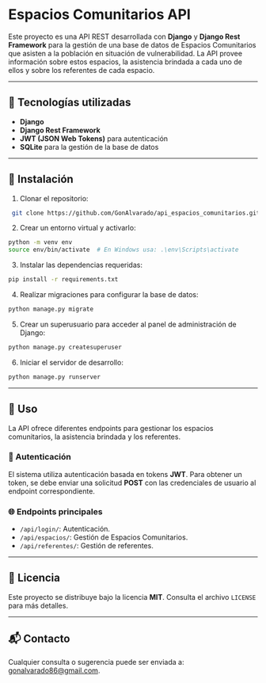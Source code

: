 # Espacios Comunitarios API

Este proyecto es una API REST desarrollada con **Django** y **Django Rest Framework** para la gestión de una base de datos de Espacios Comunitarios que asisten a la población en situación de vulnerabilidad. La API provee información sobre estos espacios, la asistencia brindada a cada uno de ellos y sobre los referentes de cada espacio.

---

## 🚀 Tecnologías utilizadas
- **Django**
- **Django Rest Framework**
- **JWT (JSON Web Tokens)** para autenticación
- **SQLite** para la gestión de la base de datos

---

## 📌 Instalación
1. Clonar el repositorio:
```bash
 git clone https://github.com/GonAlvarado/api_espacios_comunitarios.git
```
2. Crear un entorno virtual y activarlo:
```bash
python -m venv env
source env/bin/activate  # En Windows usa: .\env\Scripts\activate
```
3. Instalar las dependencias requeridas:
```bash
pip install -r requirements.txt
```
4. Realizar migraciones para configurar la base de datos:
```bash
python manage.py migrate
```
5. Crear un superusuario para acceder al panel de administración de Django:
```bash
python manage.py createsuperuser
```
6. Iniciar el servidor de desarrollo:
```bash
python manage.py runserver
```

---

## 📖 Uso
La API ofrece diferentes endpoints para gestionar los espacios comunitarios, la asistencia brindada y los referentes.

### 🔑 Autenticación
El sistema utiliza autenticación basada en tokens **JWT**. Para obtener un token, se debe enviar una solicitud **POST** con las credenciales de usuario al endpoint correspondiente.

### 🌐 Endpoints principales
- `/api/login/`: Autenticación.
- `/api/espacios/`: Gestión de Espacios Comunitarios.
- `/api/referentes/`: Gestión de referentes.

---

## 📄 Licencia
Este proyecto se distribuye bajo la licencia **MIT**. Consulta el archivo `LICENSE` para más detalles.

---

## 📬 Contacto
Cualquier consulta o sugerencia puede ser enviada a: gonalvarado86@gmail.com.

